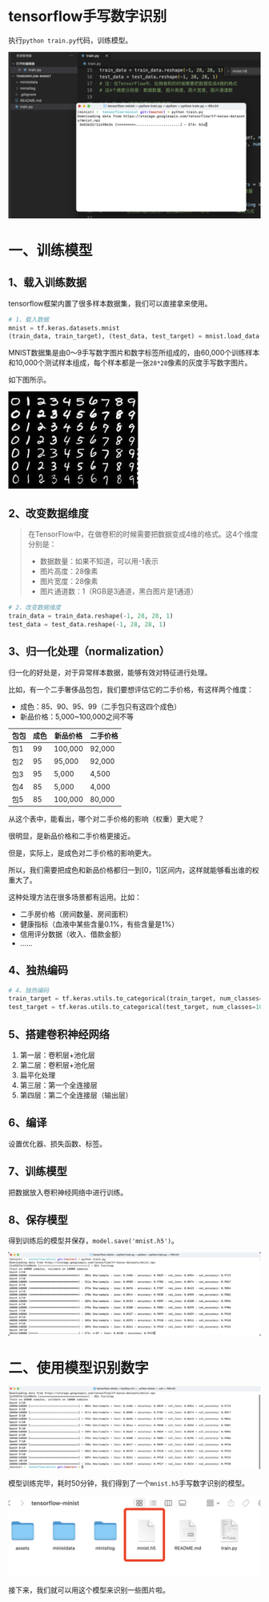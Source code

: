 # tensorflow手写数字识别

执行`python train.py`代码，训练模型。

![image-20230414144854984](assets/image-20230414144854984.png)

# 一、训练模型

## 1、载入训练数据

tensorflow框架内置了很多样本数据集，我们可以直接拿来使用。

```python
# 1、载入数据
mnist = tf.keras.datasets.mnist
(train_data, train_target), (test_data, test_target) = mnist.load_data()
```

MNIST数据集是由0〜9手写数字图片和数字标签所组成的，由60,000个训练样本和10,000个测试样本组成，每个样本都是一张`28*28`像素的灰度手写数字图片。

如下图所示。

![img](assets/v2-d39e0fbe06e80995437e17b6033f94dd_1440w.png)

## 2、改变数据维度

> 在TensorFlow中，在做卷积的时候需要把数据变成4维的格式。这4个维度分别是：
>
> - 数据数量：如果不知道，可以用-1表示
> - 图片高度：28像素
> - 图片宽度：28像素
> - 图片通道数：1（RGB是3通道，黑白图片是1通道）

```python
# 2、改变数据维度
train_data = train_data.reshape(-1, 28, 28, 1)
test_data = test_data.reshape(-1, 28, 28, 1)
```

## 3、归一化处理（normalization）

归一化的好处是，对于异常样本数据，能够有效对特征进行处理。

比如，有一个二手奢侈品包包，我们要想评估它的二手价格，有这样两个维度：

- 成色：85、90、95、99（二手包只有这四个成色）
- 新品价格：5,000~100,000之间不等

| 包包 | 成色 | 新品价格 | 二手价格 |
| ---- | ---- | -------- | -------- |
| 包1  | 99   | 100,000  | 92,000   |
| 包2  | 95   | 95,000   | 92,000   |
| 包3  | 95   | 5,000    | 4,500    |
| 包4  | 85   | 5,000    | 4,000    |
| 包5  | 85   | 100,000  | 80,000   |

从这个表中，能看出，哪个对二手价格的影响（权重）更大呢？

很明显，是新品价格和二手价格更接近。

但是，实际上，是成色对二手价格的影响更大。

所以，我们需要把成色和新品价格都归一到[0，1]区间内，这样就能够看出谁的权重大了。

这种处理方法在很多场景都有运用。比如：

- 二手房价格（房间数量、房间面积）
- 健康指标（血液中某些含量0.1%，有些含量是1%）
- 信用评分数据（收入、借款金额）
- ......

## 4、独热编码

```python
# 4、独热编码
train_target = tf.keras.utils.to_categorical(train_target, num_classes=10)
test_target = tf.keras.utils.to_categorical(test_target, num_classes=10)    #10种结果
```

## 5、搭建卷积神经网络

1. 第一层：卷积层+池化层
2. 第二层：卷积层+池化层
3. 扁平化处理
4. 第三层：第一个全连接层
5. 第四层：第二个全连接层（输出层）

## 6、编译

设置优化器、损失函数、标签。 

## 7、训练模型

把数据放入卷积神经网络中进行训练。

## 8、保存模型

得到训练后的模型并保存，`model.save('mnist.h5')`。

![image-20230414153512560](assets/image-20230414153512560.png)

# 二、使用模型识别数字

![image-20230414154028141](assets/image-20230414154028141.png)

模型训练完毕，耗时50分钟，我们得到了一个`mnist.h5`手写数字识别的模型。

![image-20230414154233806](assets/image-20230414154233806.png)

接下来，我们就可以用这个模型来识别一些图片啦。

